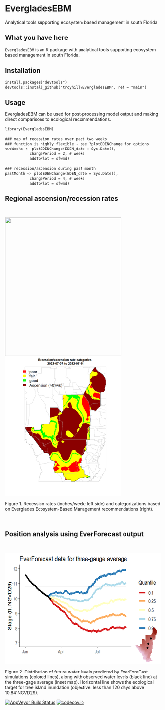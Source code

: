 # EvergladesEBM



Analytical tools supporting ecosystem based management in south Florida


## What you have here

`EvergladesEBM` is an R package with analytical tools supporting ecosystem based management in south Florida.



## Installation

```
install.packages("devtools")
devtools::install_github("troyhill/EvergladesEBM", ref = "main")
```


## Usage

EvergladesEBM can be used for post-processing model output and making direct comparisons to ecological recommendations.


```
library(EvergladesEBM)

### map of recession rates over past two weeks
### function is highly flexible - see ?plotEDENChange for options
twoWeeks <- plotEDENChange(EDEN_date = Sys.Date(), 
           changePeriod = 2, # weeks
           addToPlot = sfwmd)
           
### recession/ascension during past month
pastMonth <- plotEDENChange(EDEN_date = Sys.Date(), 
           changePeriod = 4, # weeks
           addToPlot = sfwmd)

```

## Regional ascension/recession rates

&nbsp;

<img src="https://github.com/troyhill/EvergladesEBM/blob/main/docs/figures/recession_EDEN_twoWeeks.png" width="375" height="450" /> <img src="https://github.com/troyhill/EvergladesEBM/blob/main/docs/figures/recessionRates.png" width="375" height="450" />

Figure 1. Recession rates (inches/week; left side) and categorizations based on Everglades Ecosystem-Based Management recommendations (right).


&nbsp;

## Position analysis using EverForecast output

&nbsp;

<img src="https://github.com/troyhill/EvergladesEBM/blob/main/docs/figures/forecast_TreeIsland_HighWaterPM.png" width="600" height="360" />

Figure 2. Distribution of future water levels predicted by EverForeCast simulations (colored lines), along with observed water levels (black line) at the three-gage average (inset map). Horizontal line shows the ecological target for tree island inundation (objective: less than 120 days above 10.84'NGVD29).







[![AppVeyor Build Status](https://ci.appveyor.com/api/projects/status/github/troyhill/evergladesebm?branch=main&svg=true)](https://ci.appveyor.com/project/troyhill/evergladesebm) [![codecov.io](https://codecov.io/github/troyhill/evergladesebm/coverage.svg?branch=main)](https://codecov.io/github/troyhill/evergladesebm?branch=main)
